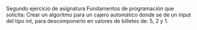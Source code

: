 Segundo ejercicio de asignatura Fundamentos de programación que solicita:
Crear un algoritmo para un cajero automático donde se de un input del tipo int, para descomponerlo en valores de billetes de: 5, 2 y 1.
